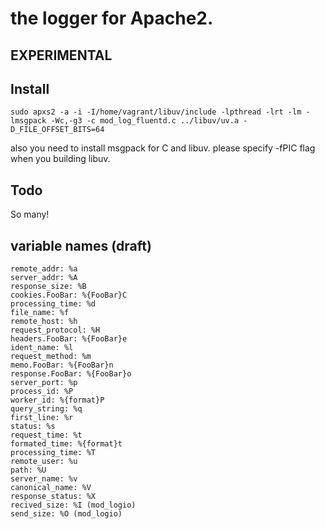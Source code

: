 # the logger for Apache2.

## EXPERIMENTAL


## Install

````
sudo apxs2 -a -i -I/home/vagrant/libuv/include -lpthread -lrt -lm -lmsgpack -Wc,-g3 -c mod_log_fluentd.c ../libuv/uv.a -D_FILE_OFFSET_BITS=64
````

also you need to install msgpack for C and libuv. please specify -fPIC flag when you building libuv.

## Todo

So many!


## variable names (draft)

````
remote_addr: %a
server_addr: %A
response_size: %B
cookies.FooBar: %{FooBar}C
processing_time: %d
file_name: %f
remote_host: %h
request_protocol: %H
headers.FooBar: %{FooBar}e
ident_name: %l
request_method: %m
memo.FooBar: %{FooBar}n
response.FooBar: %{FooBar}o
server_port: %p
process_id: %P
worker_id: %{format}P
query_string: %q
first_line: %r
status: %s
request_time: %t
formated_time: %{format}t
processing_time: %T
remote_user: %u
path: %U
server_name: %v
canonical_name: %V
response_status: %X
recived_size: %I (mod_logio)
send_size: %O (mod_logio)
````
